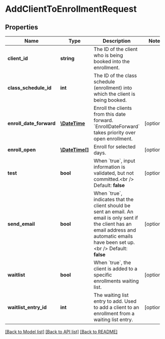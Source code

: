 # AddClientToEnrollmentRequest

## Properties
Name | Type | Description | Notes
------------ | ------------- | ------------- | -------------
**client_id** | **string** | The ID of the client who is being booked into the enrollment. | 
**class_schedule_id** | **int** | The ID of the class schedule (enrollment) into which the client is being booked. | 
**enroll_date_forward** | [**\DateTime**](\DateTime.md) | Enroll the clients from this date forward. &#x60;EnrollDateForward&#x60; takes priority over open enrollment. | [optional] 
**enroll_open** | [**\DateTime[]**](\DateTime.md) | Enroll for selected days. | [optional] 
**test** | **bool** | When &#x60;true&#x60;, input information is validated, but not committed.&lt;br /&gt;  Default: **false** | [optional] 
**send_email** | **bool** | When &#x60;true&#x60;, indicates that the client should be sent an email. An email is only sent if the client has an email address and automatic emails have been set up.&lt;br /&gt;  Default: **false** | [optional] 
**waitlist** | **bool** | When &#x60;true&#x60;, the client is added to a specific enrollments waiting list. | [optional] 
**waitlist_entry_id** | **int** | The waiting list entry to add. Used to add a client to an enrollment from a waiting list entry. | [optional] 

[[Back to Model list]](../README.md#documentation-for-models) [[Back to API list]](../README.md#documentation-for-api-endpoints) [[Back to README]](../README.md)


